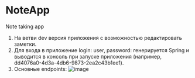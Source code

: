 # NoteApp
Note taking app

1. На ветви dev версия приложения с возможностью редактировать заметки.
2. Для входа в приложение login: user, password: генерируется Spring и выводится в консоль при запуске приложения (например, dd4076a0-4d3a-4db6-9873-2ea2c43b1ee1).
3. Основные endpoints:
![image](https://github.com/IValerieI/NoteApp/assets/53052683/3c43f41a-4c19-423a-a93d-eae47d6d7661)

